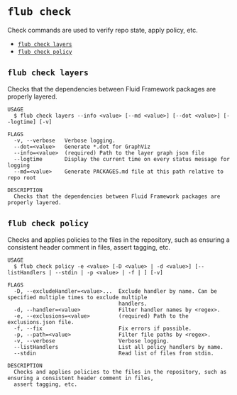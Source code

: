 `flub check`
============

Check commands are used to verify repo state, apply policy, etc.

* [`flub check layers`](#flub-check-layers)
* [`flub check policy`](#flub-check-policy)

## `flub check layers`

Checks that the dependencies between Fluid Framework packages are properly layered.

```
USAGE
  $ flub check layers --info <value> [--md <value>] [--dot <value>] [--logtime] [-v]

FLAGS
  -v, --verbose   Verbose logging.
  --dot=<value>   Generate *.dot for GraphViz
  --info=<value>  (required) Path to the layer graph json file
  --logtime       Display the current time on every status message for logging
  --md=<value>    Generate PACKAGES.md file at this path relative to repo root

DESCRIPTION
  Checks that the dependencies between Fluid Framework packages are properly layered.
```

## `flub check policy`

Checks and applies policies to the files in the repository, such as ensuring a consistent header comment in files, assert tagging, etc.

```
USAGE
  $ flub check policy -e <value> [-D <value> | -d <value>] [--listHandlers | --stdin | -p <value> | -f | ] [-v]

FLAGS
  -D, --excludeHandler=<value>...  Exclude handler by name. Can be specified multiple times to exclude multiple
                                   handlers.
  -d, --handler=<value>            Filter handler names by <regex>.
  -e, --exclusions=<value>         (required) Path to the exclusions.json file.
  -f, --fix                        Fix errors if possible.
  -p, --path=<value>               Filter file paths by <regex>.
  -v, --verbose                    Verbose logging.
  --listHandlers                   List all policy handlers by name.
  --stdin                          Read list of files from stdin.

DESCRIPTION
  Checks and applies policies to the files in the repository, such as ensuring a consistent header comment in files,
  assert tagging, etc.
```
